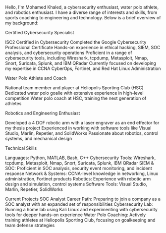 Hello, I'm Mohamed Khaled, a cybersecurity enthusiast, water polo athlete, and robotics enthusiast. I have a diverse range of interests and skills, from sports coaching to engineering and technology. Below is a brief overview of my background:

Certified Cybersecurity Specialist

ISC2 Certified in Cybersecurity
Completed the Google Cybersecurity Professional Certificate
Hands-on experience in ethical hacking, SIEM, SOC analysis, and cybersecurity operations
Proficient in a range of cybersecurity tools, including Wireshark, tcpdump, Metasploit, Nmap, Snort, Suricata, Splunk, and IBM QRadar
Currently focused on developing my expertise in CCNA CyberOps, Fortinet, and Red Hat Linux Administration

Water Polo Athlete and Coach

National team member and player at Heliopolis Sporting Club (HSC)
Dedicated water polo goalie with extensive experience in high-level competition
Water polo coach at HSC, training the next generation of athletes

Robotics and Engineering Enthusiast

Developed a 4 DOF robotic arm with a laser engraver as an end effector for my thesis project
Experienced in working with software tools like Visual Studio, Marlin, Repetier, and SolidWorks
Passionate about robotics, control systems, and mechanical design

Technical Skills

Languages: Python, MATLAB, Bash, C++
Cybersecurity Tools: Wireshark, tcpdump, Metasploit, Nmap, Snort, Suricata, Splunk, IBM QRadar
SIEM & SOC: Proficient in SOC analysis, security event monitoring, and incident response
Network & Systems: CCNA-level knowledge in networking, Linux administration, Fortinet products
Robotics: Experience with robotic arm design and simulation, control systems
Software Tools: Visual Studio, Marlin, Repetier, SolidWorks

Current Projects
SOC Analyst Career Path: Preparing to join a company as a SOC analyst with an expanded set of responsibilities
Cybersecurity Lab: Running a home lab using Kali Linux and experimenting with cybersecurity tools for deeper hands-on experience
Water Polo Coaching: Actively training athletes at Heliopolis Sporting Club, focusing on goalkeeping and team defense strategies
